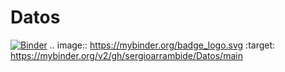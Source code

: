 # Datos
[![Binder](https://mybinder.org/badge_logo.svg)](https://mybinder.org/v2/gh/sergioarrambide/Datos/main)
.. image:: https://mybinder.org/badge_logo.svg
 :target: https://mybinder.org/v2/gh/sergioarrambide/Datos/main
